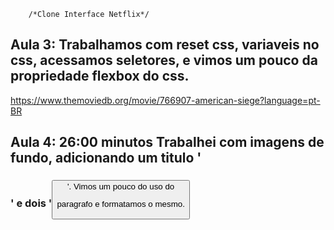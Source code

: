 		/*Clone Interface Netflix*/

Aula 3:
Trabalhamos com reset css, variaveis no css,
acessamos seletores, e vimos um pouco da propriedade
flexbox do css.
--------------------------------------------------------------------
https://www.themoviedb.org/movie/766907-american-siege?language=pt-BR

Aula 4:  26:00 minutos
Trabalhei com imagens de fundo, adicionando um titulo '<h3>' e dois '<button>'.
Vimos um pouco do uso do <p> paragrafo e formatamos o mesmo.
---------------------------------------------------------------------
